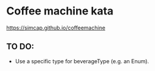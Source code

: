# Coffee machine kata
https://simcap.github.io/coffeemachine

## TO DO:
* Use a specific type for beverageType (e.g. an Enum).